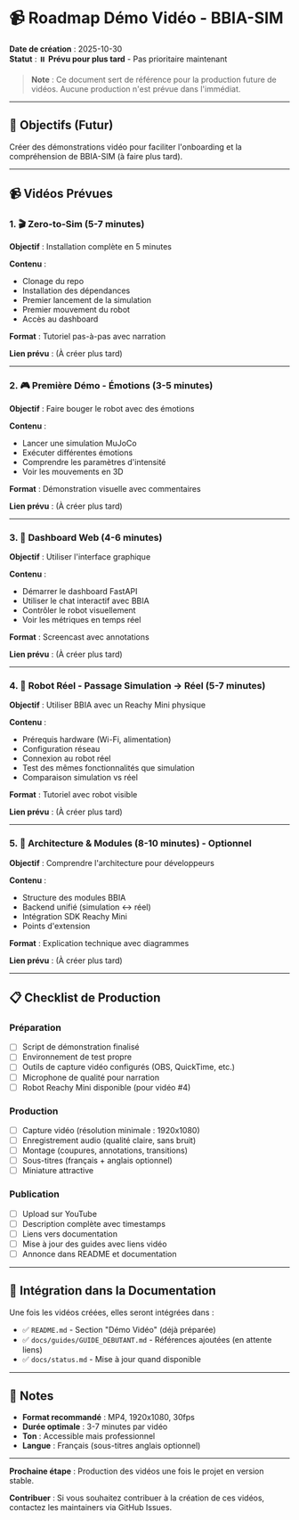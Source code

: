 # 📹 Roadmap Démo Vidéo - BBIA-SIM

**Date de création** : 2025-10-30  
**Statut** : ⏸️ **Prévu pour plus tard** - Pas prioritaire maintenant

> **Note** : Ce document sert de référence pour la production future de vidéos. Aucune production n'est prévue dans l'immédiat.

---

## 🎯 Objectifs (Futur)

Créer des démonstrations vidéo pour faciliter l'onboarding et la compréhension de BBIA-SIM (à faire plus tard).

---

## 📹 Vidéos Prévues

### 1. 🎬 Zero-to-Sim (5-7 minutes)

**Objectif** : Installation complète en 5 minutes

**Contenu** :
- Clonage du repo
- Installation des dépendances
- Premier lancement de la simulation
- Premier mouvement du robot
- Accès au dashboard

**Format** : Tutoriel pas-à-pas avec narration

**Lien prévu** : (À créer plus tard)

---

### 2. 🎮 Première Démo - Émotions (3-5 minutes)

**Objectif** : Faire bouger le robot avec des émotions

**Contenu** :
- Lancer une simulation MuJoCo
- Exécuter différentes émotions
- Comprendre les paramètres d'intensité
- Voir les mouvements en 3D

**Format** : Démonstration visuelle avec commentaires

**Lien prévu** : (À créer plus tard)

---

### 3. 🎯 Dashboard Web (4-6 minutes)

**Objectif** : Utiliser l'interface graphique

**Contenu** :
- Démarrer le dashboard FastAPI
- Utiliser le chat interactif avec BBIA
- Contrôler le robot visuellement
- Voir les métriques en temps réel

**Format** : Screencast avec annotations

**Lien prévu** : (À créer plus tard)

---

### 4. 🤖 Robot Réel - Passage Simulation → Réel (5-7 minutes)

**Objectif** : Utiliser BBIA avec un Reachy Mini physique

**Contenu** :
- Prérequis hardware (Wi-Fi, alimentation)
- Configuration réseau
- Connexion au robot réel
- Test des mêmes fonctionnalités que simulation
- Comparaison simulation vs réel

**Format** : Tutoriel avec robot visible

**Lien prévu** : (À créer plus tard)

---

### 5. 🔧 Architecture & Modules (8-10 minutes) - Optionnel

**Objectif** : Comprendre l'architecture pour développeurs

**Contenu** :
- Structure des modules BBIA
- Backend unifié (simulation ↔ réel)
- Intégration SDK Reachy Mini
- Points d'extension

**Format** : Explication technique avec diagrammes

**Lien prévu** : (À créer plus tard)

---

## 📋 Checklist de Production

### Préparation
- [ ] Script de démonstration finalisé
- [ ] Environnement de test propre
- [ ] Outils de capture vidéo configurés (OBS, QuickTime, etc.)
- [ ] Microphone de qualité pour narration
- [ ] Robot Reachy Mini disponible (pour vidéo #4)

### Production
- [ ] Capture vidéo (résolution minimale : 1920x1080)
- [ ] Enregistrement audio (qualité claire, sans bruit)
- [ ] Montage (coupures, annotations, transitions)
- [ ] Sous-titres (français + anglais optionnel)
- [ ] Miniature attractive

### Publication
- [ ] Upload sur YouTube
- [ ] Description complète avec timestamps
- [ ] Liens vers documentation
- [ ] Mise à jour des guides avec liens vidéo
- [ ] Annonce dans README et documentation

---

## 🔗 Intégration dans la Documentation

Une fois les vidéos créées, elles seront intégrées dans :

- ✅ `README.md` - Section "Démo Vidéo" (déjà préparée)
- ✅ `docs/guides/GUIDE_DEBUTANT.md` - Références ajoutées (en attente liens)
- ✅ `docs/status.md` - Mise à jour quand disponible

---

## 📝 Notes

- **Format recommandé** : MP4, 1920x1080, 30fps
- **Durée optimale** : 3-7 minutes par vidéo
- **Ton** : Accessible mais professionnel
- **Langue** : Français (sous-titres anglais optionnel)

---

**Prochaine étape** : Production des vidéos une fois le projet en version stable.

**Contribuer** : Si vous souhaitez contribuer à la création de ces vidéos, contactez les maintainers via GitHub Issues.

